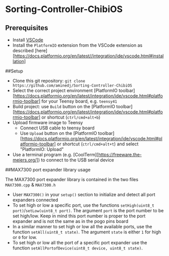 # Sorting-Controller-ChibiOS

## Prerequisites

* Install [VSCode](https://code.visualstudio.com/)
* Install the `PlatformIO` extension from the VSCode extension as described [here][https://docs.platformio.org/en/latest//integration/ide/vscode.html#installation]


##Setup
* Clone this git repository: `git clone https://github.com/aminedj/Sorting-Controller-ChibiOS`
* Select the correct project environment [PlatformIO toolbar][https://docs.platformio.org/en/latest/integration/ide/vscode.html#platformio-toolbar] for your Teensy board, e.g. `teensy41`
* Build project: use `Build` button on the [PlatformIO toolbar][https://docs.platformio.org/en/latest/integration/ide/vscode.html#platformio-toolbar] or shortcut (`ctrl/cmd+alt+b`)
* Upload firmware image to Teensy
    * Connect USB cable to teensy board
    * Use `Upload` button on the [PlatformIO toolbar][https://docs.platformio.org/en/latest/integration/ide/vscode.html#platformio-toolbar] or shortcut (`ctrl/cmd+alt+t`) and select "PlatformIO: Upload"
* Use a terminal program (e.g. [CoolTerm][https://freeware.the-meiers.org/]) to connect to the USB serial device


##MAX7300 port expander library usage

The MAX7300 port expander library is contained in the two files `MAX7300.cpp` & `MAX7300.h` 
* User `MAX7300()` in your `setup()` section to initialize and detect all port expanders connected
* To set high or low a specific port, use the functions `setHigh(uint8_t port)`/`setLow(uint8_t port)`. The argument `port` is the port number to be set high/low. Keep in mind this port number is proper to the port expander and is not the same as in the pogo pins board
* In a similar manner to set high or low all the available ports, use the function `setAll(uint8_t state)`. The argument `state` is either `1` for high or `0` for low.
* To set high or low all the port of a specific port expander use the function `setAllPortofDevice(uint8_t device, uint8_t state)`.
